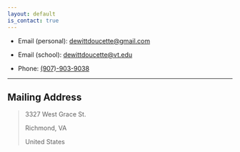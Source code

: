 ```yaml
---
layout: default
is_contact: true
---
```


* Email (personal): [dewittdoucette@gmail.com](mailto:dewittdoucette@gmail.com)
* Email (school): [dewittdoucette@vt.edu](mailto:dewittdoucette@vt.edu)

* Phone: [(907)-903-9038](tel:(907)-903-9038)

---

## Mailing Address

> 3327 West Grace St.
>
> Richmond, VA
>
> United States
